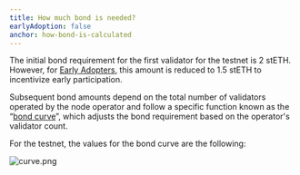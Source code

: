 ```yaml
---
title: How much bond is needed?
earlyAdoption: false
anchor: how-bond-is-calculated
---
```


The initial bond requirement for the first validator for the testnet is 2 stETH. However, for [Early Adopters](https://operatorportal.lido.fi/modules/community-staking-module#block-ef60a1fa96ae4c7995dd7794de2a3e22), this amount is reduced to 1.5 stETH to incentivize early participation.

Subsequent bond amounts depend on the total number of validators operated by the node operator and follow a specific function known as the “[bond curve](https://operatorportal.lido.fi/modules/community-staking-module#block-2d1c307d95fc4f8ab7c32b7584f795cf)”, which adjusts the bond requirement based on the operator's validator count.

For the testnet, the values for the bond curve are the following:

![curve.png](/assets/curve-common.png)
